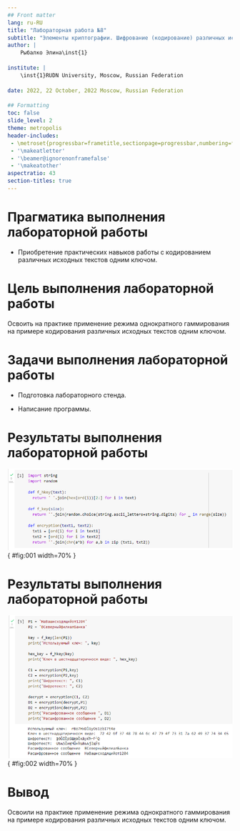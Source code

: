 ```yaml
---
## Front matter
lang: ru-RU
title: "Лабораторная работа №8"
subtitle: "Элементы криптографии. Шифрование (кодирование) различных исходных текстов одним ключом"
author: |
    Рыбалко Элина\inst{1}

institute: |
	\inst{1}RUDN University, Moscow, Russian Federation
  
date: 2022, 22 October, 2022 Moscow, Russian Federation  

## Formatting
toc: false
slide_level: 2
theme: metropolis
header-includes: 
 - \metroset{progressbar=frametitle,sectionpage=progressbar,numbering=fraction}
 - '\makeatletter'
 - '\beamer@ignorenonframefalse'
 - '\makeatother'
aspectratio: 43
section-titles: true
---
```


# Прагматика выполнения лабораторной работы 

 - Приобретение практических навыков работы с кодированием различных исходных текстов одним ключом.

# Цель выполнения лабораторной работы

 Освоить на практике применение режима однократного гаммирования на примере кодирования различных исходных текстов одним ключом.

# Задачи выполнения лабораторной работы

- Подготовка лабораторного стенда.

- Написание программы.

# Результаты выполнения лабораторной работы
 
![Фнкции программы](image/fig001.png){ #fig:001 width=70% }

# Результаты выполнения лабораторной работы

![Основная программа](image/fig002.png){ #fig:002 width=70% } 

# Вывод

 Освоили на практике применение режима однократного гаммирования на примере кодирования различных исходных текстов одним ключом.

